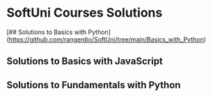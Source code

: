 # SoftUni Courses Solutions

[## Solutions to Basics with Python] (https://github.com/rangerdio/SoftUni/tree/main/Basics_with_Python)
## Solutions to Basics with JavaScript
## Solutions to Fundamentals with Python
